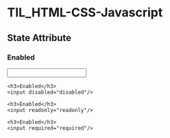 # TIL_HTML-CSS-Javascript

<!DOCTYPE html>
<html>
<head>
<meta charset="UTF-8">
<title>Insert title here</title>
<style type="text/css">
	/*input:disabled{background:gray;}*/
	
	input[disabled=disabled]{background:gray;}

</style>
</head>
<body>
<h2>State Attribute</h2>
<form>
	<h3>Enabled</h3>
	<input />
	
	<h3>Enabled</h3>
	<input disabled="disabled"/>
	
	<h3>Enabled</h3>
	<input readonly="readonly"/>
	
	<h3>Enabled</h3>
	<input required="required"/>

</form>
</body>
</html>
